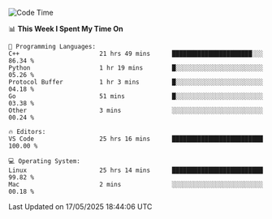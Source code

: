 
<!--START_SECTION:waka-->
![Code Time](http://img.shields.io/badge/Code%20Time-3%2C420%20hrs%2033%20mins-blue)

📊 **This Week I Spent My Time On** 

```text
💬 Programming Languages: 
C++                      21 hrs 49 mins      ██████████████████████░░░   86.34 % 
Python                   1 hr 19 mins        █░░░░░░░░░░░░░░░░░░░░░░░░   05.26 % 
Protocol Buffer          1 hr 3 mins         █░░░░░░░░░░░░░░░░░░░░░░░░   04.18 % 
Go                       51 mins             █░░░░░░░░░░░░░░░░░░░░░░░░   03.38 % 
Other                    3 mins              ░░░░░░░░░░░░░░░░░░░░░░░░░   00.24 % 

🔥 Editors: 
VS Code                  25 hrs 16 mins      █████████████████████████   100.00 % 

💻 Operating System: 
Linux                    25 hrs 14 mins      █████████████████████████   99.82 % 
Mac                      2 mins              ░░░░░░░░░░░░░░░░░░░░░░░░░   00.18 % 
```


 Last Updated on 17/05/2025 18:44:06 UTC
<!--END_SECTION:waka-->

